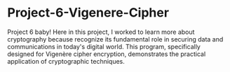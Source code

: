 # Project-6-Vigenere-Cipher
Project 6 baby! Here in this project, I worked to learn more about cryptography because recognize its fundamental role in securing data and communications in today's digital world. This program, specifically designed for Vigenère cipher encryption, demonstrates the practical application of cryptographic techniques.
